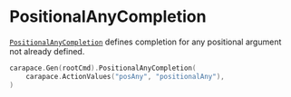 # PositionalAnyCompletion

[`PositionalAnyCompletion`] defines completion for any positional argument not already defined.

```go
carapace.Gen(rootCmd).PositionalAnyCompletion(
    carapace.ActionValues("posAny", "positionalAny"),
)
```

[`PositionalAnyCompletion`]:https://pkg.go.dev/github.com/rsteube/carapace#Carapace.PositionalAnyCompletion
